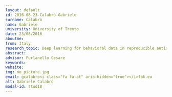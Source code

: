 ```yaml
---
layout: default 
id: 2016-08-23-Calabrò-Gabriele
surname: Calabrò
name: Gabriele
university: University of Trento
date: 23/08/2016
aboutme: 
from: Italy
research_topic: Deep learning for behavioral data in reproducible autism research
abstract: 
advisor: Furlanello Cesare
keywords: 
website: 
img: no_picture.jpg
email: gcalabro<i class="fa fa-at" aria-hidden="true"></i>fbk.eu
alt: Gabriele Calabrò
modal-id: stud18
---
```

